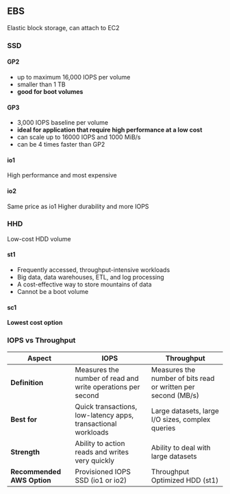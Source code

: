 ## EBS
Elastic block storage, can attach to EC2
### SSD
#### GP2
- up to maximum 16,000 IOPS per volume
- smaller than 1 TB
- **good for boot volumes**
#### GP3
- 3,000 IOPS baseline per volume
- **ideal for application that require high performance at a low cost**
- can scale up to 16000 IOPS and 1000 MiB/s
- can be 4 times faster than GP2
#### io1
High performance and most expensive 
#### io2
Same price as io1
Higher durability and more IOPS

### HHD
Low-cost HDD volume
#### st1
- Frequently accessed, throughput-intensive workloads
- ﻿﻿Big data, data warehouses, ETL, and log processing
- ﻿﻿A cost-effective way to store mountains of data
- ﻿﻿Cannot be a boot volume
#### sc1
**Lowest cost option**

### IOPS vs Throughput
| **Aspect**                 | **IOPS**                                                      | **Throughput**                                                |
| -------------------------- | ------------------------------------------------------------- | ------------------------------------------------------------- |
| **Definition**             | Measures the number of read and write operations per second   | Measures the number of bits read or written per second (MB/s) |
| **Best for**               | Quick transactions, low-latency apps, transactional workloads | Large datasets, large I/O sizes, complex queries              |
| **Strength**               | Ability to action reads and writes very quickly               | Ability to deal with large datasets                           |
| **Recommended AWS Option** | Provisioned IOPS SSD (io1 or io2)                             | Throughput Optimized HDD (st1)                                |
